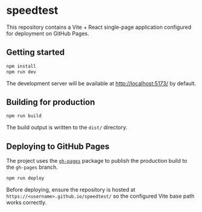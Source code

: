 # speedtest

This repository contains a Vite + React single-page application configured for deployment on GitHub Pages.

## Getting started

```bash
npm install
npm run dev
```

The development server will be available at <http://localhost:5173/> by default.

## Building for production

```bash
npm run build
```

The build output is written to the `dist/` directory.

## Deploying to GitHub Pages

The project uses the [`gh-pages`](https://github.com/tschaub/gh-pages) package to publish the production build to the `gh-pages` branch.

```bash
npm run deploy
```

Before deploying, ensure the repository is hosted at `https://<username>.github.io/speedtest/` so the configured Vite base path works correctly.
